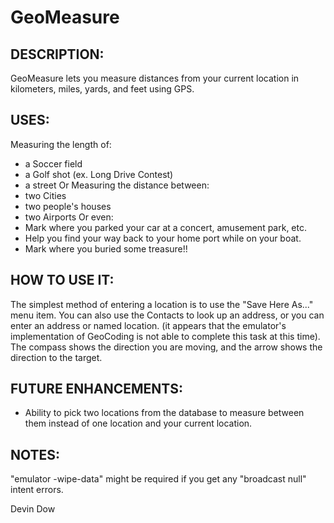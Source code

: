 # GeoMeasure

## DESCRIPTION:
GeoMeasure lets you measure distances from your current location in kilometers, miles, yards, and feet using GPS.


## USES:
Measuring the length of:
- a Soccer field
- a Golf shot (ex. Long Drive Contest)
- a street
Or Measuring the distance between:
- two Cities
- two people's houses
- two Airports
Or even:
- Mark where you parked your car at a concert, amusement park, etc.
- Help you find your way back to your home port while on your boat.
- Mark where you buried some treasure!!


## HOW TO USE IT:
The simplest method of entering a location is to use the "Save Here As..." menu item.
You can also use the Contacts to look up an address, or you can enter an address or named location. (it appears that the emulator's implementation of GeoCoding is not able to complete this task at this time).
The compass shows the direction you are moving, and the arrow shows the direction to the target.


## FUTURE ENHANCEMENTS:
- Ability to pick two locations from the database to measure between them instead of one location and your current location.


## NOTES: 
"emulator -wipe-data" might be required if you get any "broadcast null" intent errors.



Devin Dow
